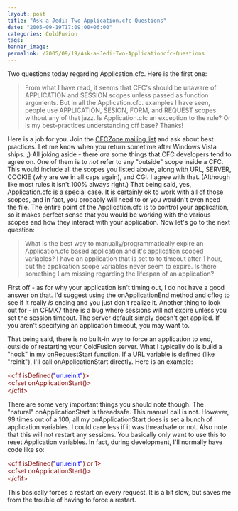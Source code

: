 ```yaml
---
layout: post
title: "Ask a Jedi: Two Application.cfc Questions"
date: "2005-09-19T17:09:00+06:00"
categories: ColdFusion 
tags: 
banner_image: 
permalink: /2005/09/19/Ask-a-Jedi-Two-Applicationcfc-Questions
---
```


Two questions today regarding Application.cfc. Here is the first one:

<blockquote>
From what I have read, it seems that CFC's should be unaware of APPLICATION and SESSION scopes unless passed as function arguments. But in all the Application.cfc. examples I have seen, people use APPLICATION, SESION, FORM, and REQUEST scopes without any of that jazz. Is Application.cfc an exception to the rule? Or is my best-practices understanding off base? Thanks!
</blockquote>

Here is a job for you. Join the <a href="http://www.cfczone.org/listserv.cfm">CFCZone mailing list</a> and ask about best practices. Let me know when you return sometime after Windows Vista ships. ;) All joking aside - there <i>are</i> some things that CFC developers tend to agree on. One of them is to <i>not</i> refer to any "outside" scope inside a CFC. This would include all the scopes you listed above, along with URL, SERVER, COOKIE (why are we in all caps again), and CGI. I agree with that. (Although like most rules it isn't 100% always right.) That being said, yes, Application.cfc is a special case. It is certainly ok to work with all of those scopes, and in fact, you probably will need to or you wouldn't even need the file. The entire point of the Application.cfc is to control your application, so it makes perfect sense that you would be working with the various scopes and how they interact with your application. Now let's go to the next question:

<blockquote>
What is the best way to manually/programmatically expire an Application.cfc based application and it's application scoped variables? I have an application that is set to to timeout after 1 hour, but the application scope variables never seem to expire. Is there something I am missing regarding the lifespan of an application?
</blockquote>

First off - as for why your application isn't timing out, I do not have a good answer on that. I'd suggest using the onApplicationEnd method and cflog to see if it really <i>is</i> ending and you just don't realize it. Another thing to look out for - in CFMX7 there is a bug where sessions will not expire unless you set the session timeout. The server default simply doesn't get applied. If you aren't specifying an application timeout, you may want to.

That being said, there is no built-in way to force an application to end, outside of restarting your ColdFusion server. What I typically do is build a "hook" in my onRequestStart function. If a URL variable is defined (like "reinit"), I'll call onApplicationStart directly. Here is an example:

<div class="code"><FONT COLOR=MAROON>&lt;cfif isDefined(<FONT COLOR=BLUE>"url.reinit"</FONT>)&gt;</FONT><br>
  <FONT COLOR=MAROON>&lt;cfset onApplicationStart()&gt;</FONT><br>
<FONT COLOR=MAROON>&lt;/cfif&gt;</FONT></div>

There are some very important things you should note though. The "natural" onApplicationStart is threadsafe. This manual call is not. However, 99 times out of a 100, all my onApplicationStart does is set a bunch of application variables. I could care less if it was threadsafe or not. Also note that this will not restart any sessions. You basically only want to use this to reset Application variables. In fact, during development, I'll normally have code like so:

<div class="code"><FONT COLOR=MAROON>&lt;cfif isDefined(<FONT COLOR=BLUE>"url.reinit"</FONT>) or 1&gt;</FONT><br>
  <FONT COLOR=MAROON>&lt;cfset onApplicationStart()&gt;</FONT><br>
<FONT COLOR=MAROON>&lt;/cfif&gt;</FONT></div>

This basically forces a restart on every request. It is a bit slow, but saves me from the trouble of having to force a restart.